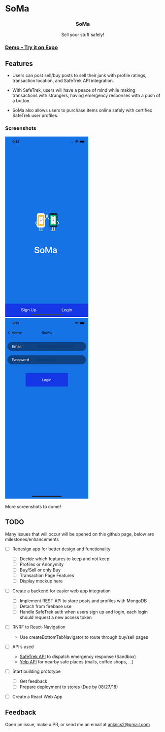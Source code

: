 # SoMa
<h3 align="center">
  SoMa
</h3>

<p align="center">
  Sell your stuff safely!
</p>

### [Demo - Try it on Expo](https://expo.io/@anlai2/SoMaApp)

## Features

- Users can post sell/buy posts to sell their junk with profile ratings, transaction location, and SafeTrek API integration.

- With SafeTrek, users will have a peace of mind while making transactions with strangers, having emergency responses with a 
push of a button.

- SoMa also allows users to purchase items online safely with certified SafeTrek user profiles.

### Screenshots

<div style={{display: flex; flex-direction: row}}>
  <img src="screenshots/ss1.png" width="270" />
  <img src="screenshots/ss2.png" width="270" />
</div>

More screenshots to come!

## TODO

Many issues that will occur will be opened on this github page, below are milestones/enhancements

- [ ] Redesign app for better design and functionality
  - [ ] Decide which features to keep and not keep 
  - [ ] Profiles or Anonymity
  - [ ] Buy/Sell or only Buy 
  - [ ] Transaction Page Features
  - [ ] Display mockup here 
  
- [ ] Create a backend for easier web app integration
  - [ ] Implement REST API to store posts and profiles with MongoDB
  - [ ] Detach from firebase use
  - [ ] Handle SafeTrek auth when users sign up and login, each login should request a new access token
  
- [ ] RNRF to React-Navigation
  - Use createBottomTabNavigator to route through buy/sell pages

- [ ] API’s used
  * [SafeTrek API](https://docs.safetrek.io/reference#create-verification) to dispatch emergency response (Sandbox)
  * [Yelp API](https://www.yelp.com/developers/documentation/v3) for nearby safe places (malls, coffee shops, ...)

- [ ] Start building prototype
  - [ ] Get feedback
  - [ ] Prepare deployment to stores (Due by 08/27/18)

- [ ] Create a React Web App


## Feedback

Open an issue, make a PR, or send me an email at anlaics2@gmail.com
